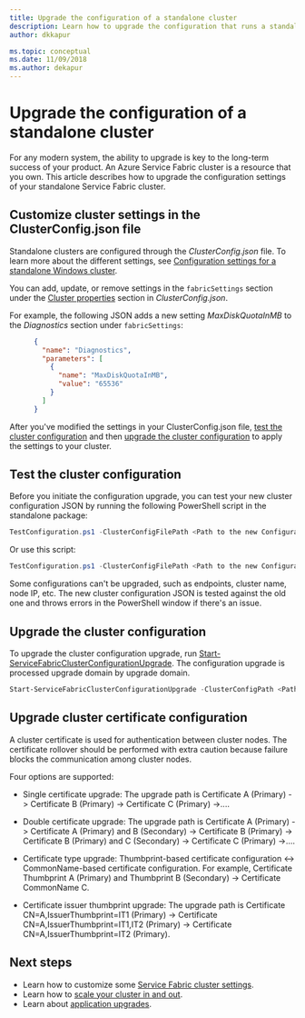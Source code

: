```yaml
---
title: Upgrade the configuration of a standalone cluster 
description: Learn how to upgrade the configuration that runs a standalone Service Fabric cluster.
author: dkkapur

ms.topic: conceptual
ms.date: 11/09/2018
ms.author: dekapur
---
```

# Upgrade the configuration of a standalone cluster 

For any modern system, the ability to upgrade is key to the long-term success of your product. An Azure Service Fabric cluster is a resource that you own. This article describes how to upgrade the configuration settings of your standalone Service Fabric cluster.

## Customize cluster settings in the ClusterConfig.json file
Standalone clusters are configured through the *ClusterConfig.json* file. To learn more about the different settings, see [Configuration settings for a standalone Windows cluster](service-fabric-cluster-manifest.md).

You can add, update, or remove settings in the `fabricSettings` section under the [Cluster properties](./service-fabric-cluster-manifest.md#cluster-properties) section in *ClusterConfig.json*. 

For example, the following JSON adds a new setting *MaxDiskQuotaInMB* to the *Diagnostics* section under `fabricSettings`:

```json
      {
        "name": "Diagnostics",
        "parameters": [
          {
            "name": "MaxDiskQuotaInMB",
            "value": "65536"
          }
        ]
      }
```

After you've modified the settings in your ClusterConfig.json file, [test the cluster configuration](#test-the-cluster-configuration) and then [upgrade the cluster configuration](#upgrade-the-cluster-configuration) to apply the settings to your cluster. 

## Test the cluster configuration
Before you initiate the configuration upgrade, you can test your new cluster configuration JSON by running the following PowerShell script in the standalone package:

```powershell
TestConfiguration.ps1 -ClusterConfigFilePath <Path to the new Configuration File> -OldClusterConfigFilePath <Path to the old Configuration File>
```

Or use this script:

```powershell
TestConfiguration.ps1 -ClusterConfigFilePath <Path to the new Configuration File> -OldClusterConfigFilePath <Path to the old Configuration File> -FabricRuntimePackagePath <Path to the .cab file which you want to test the configuration against>
```

Some configurations can't be upgraded, such as endpoints, cluster name, node IP, etc. The new cluster configuration JSON is tested against the old one and throws errors in the PowerShell window if there's an issue.

## Upgrade the cluster configuration
To upgrade the cluster configuration upgrade, run [Start-ServiceFabricClusterConfigurationUpgrade](https://docs.microsoft.com/powershell/module/servicefabric/start-servicefabricclusterconfigurationupgrade). The configuration upgrade is processed upgrade domain by upgrade domain.

```powershell
Start-ServiceFabricClusterConfigurationUpgrade -ClusterConfigPath <Path to Configuration File>
```

## Upgrade cluster certificate configuration
A cluster certificate is used for authentication between cluster nodes. The certificate rollover should be performed with extra caution because failure blocks the communication among cluster nodes.

Four options are supported:  

* Single certificate upgrade: The upgrade path is Certificate A (Primary) -> Certificate B (Primary) -> Certificate C (Primary) ->....

* Double certificate upgrade: The upgrade path is Certificate A (Primary) -> Certificate A (Primary) and B (Secondary) -> Certificate B (Primary) -> Certificate B (Primary) and C (Secondary) -> Certificate C (Primary) ->....

* Certificate type upgrade: Thumbprint-based certificate configuration <-> CommonName-based certificate configuration. For example, Certificate Thumbprint A (Primary) and Thumbprint B (Secondary) -> Certificate CommonName C.

* Certificate issuer thumbprint upgrade: The upgrade path is Certificate CN=A,IssuerThumbprint=IT1 (Primary) -> Certificate CN=A,IssuerThumbprint=IT1,IT2 (Primary) -> Certificate CN=A,IssuerThumbprint=IT2 (Primary).


## Next steps
* Learn how to customize some [Service Fabric cluster settings](service-fabric-cluster-fabric-settings.md).
* Learn how to [scale your cluster in and out](service-fabric-cluster-scale-up-down.md).
* Learn about [application upgrades](service-fabric-application-upgrade.md).

<!--Image references-->
[getfabversions]: ./media/service-fabric-cluster-upgrade-windows-server/getfabversions.PNG
